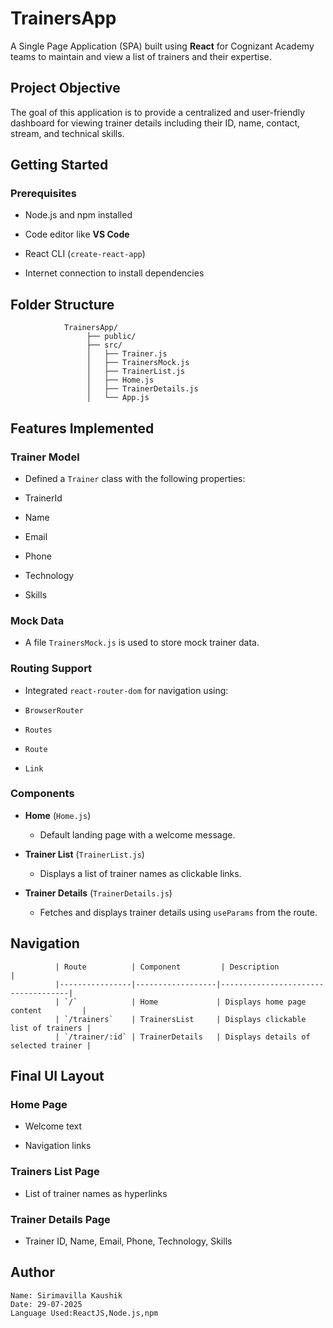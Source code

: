 # TrainersApp

   A Single Page Application (SPA) built using **React** for Cognizant Academy teams to maintain and view a list of trainers and their expertise.

  ## Project Objective

   The goal of this application is to provide a centralized and user-friendly dashboard for viewing trainer details including their ID, name, contact, stream, and    technical skills.

  ## Getting Started

   ### Prerequisites

   - Node.js and npm installed

   - Code editor like **VS Code**

   - React CLI (`create-react-app`)

   - Internet connection to install dependencies

  ## Folder Structure

                TrainersApp/
                     ├── public/
                     ├── src/
                     │   ├── Trainer.js
                     │   ├── TrainersMock.js
                     │   ├── TrainerList.js
                     │   ├── Home.js
                     │   ├── TrainerDetails.js
                     │   └── App.js

  ## Features Implemented

   ### Trainer Model

   - Defined a `Trainer` class with the following properties:
  
   - TrainerId
 
   - Name
  
   - Email
  
   - Phone
 
   - Technology
 
   - Skills

   ### Mock Data

   - A file `TrainersMock.js` is used to store mock trainer data.

   ### Routing Support

   - Integrated `react-router-dom` for navigation using:
  
   - `BrowserRouter`
 
   - `Routes`
  
   - `Route`
  
   - `Link`

   ### Components

   - **Home** (`Home.js`)
  
      - Default landing page with a welcome message.

   - **Trainer List** (`TrainerList.js`)
  
      - Displays a list of trainer names as clickable links.

   - **Trainer Details** (`TrainerDetails.js`)
  
      - Fetches and displays trainer details using `useParams` from the route.

   ## Navigation

              | Route          | Component         | Description                        |
              |----------------|------------------|------------------------------------|
              | `/`            | Home             | Displays home page content         |
              | `/trainers`    | TrainersList     | Displays clickable list of trainers |
              | `/trainer/:id` | TrainerDetails   | Displays details of selected trainer |


   ## Final UI Layout

   ### Home Page

   - Welcome text

   - Navigation links

   ### Trainers List Page
 
   - List of trainer names as hyperlinks

   ### Trainer Details Page

   - Trainer ID, Name, Email, Phone, Technology, Skills
  ## Author
    Name: Sirimavilla Kaushik
    Date: 29-07-2025
    Language Used:ReactJS,Node.js,npm
